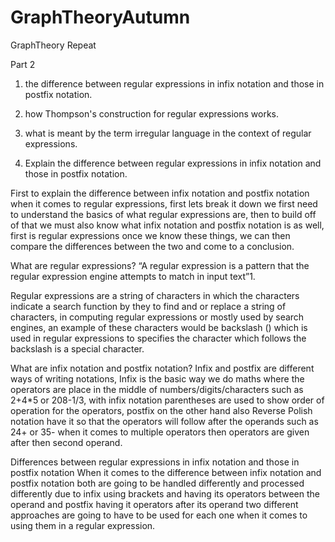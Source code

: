# GraphTheoryAutumn
GraphTheory Repeat

Part 2
1. the difference between regular expressions in infix notation and those in postfix notation.
2. how Thompson's construction for regular expressions works.
3. what is meant by the term irregular language in the context of regular expressions.

1.	Explain the difference between regular expressions in infix notation and those in postfix notation.

First to explain the difference between infix notation and postfix notation when it comes to regular expressions, first lets break it down we first need to understand the basics of what regular expressions are, then to build off of that we must also know what infix notation and postfix notation is as well, first is regular expressions once we know these things, we can then compare the differences between the two and come to a conclusion.

What are regular expressions? 
“A regular expression is a pattern that the regular expression engine attempts to match in input text”1.

Regular expressions are a string of characters in which the characters indicate a search function by they to find and or replace a string of characters, in computing regular expressions or mostly used by search engines, an example of these characters would be backslash (\) which is used in regular expressions to specifies the character which follows the backslash is a special character.

What are infix notation and postfix notation?
Infix and postfix are different ways of writing notations, Infix is the basic way we do maths where the operators are place in the middle of numbers/digits/characters such as 2+4*5 or 208-1/3, with infix notation parentheses are used to show order of operation for the operators, postfix on the other hand also Reverse Polish notation have it so that the operators will follow after the operands such as 24+ or 35- when it comes to multiple operators then operators are given after then second operand.

Differences between regular expressions in infix notation and those in postfix notation 
When it comes to the difference between infix notation and postfix notation both are going to be handled differently and processed differently due to infix using brackets and having its operators between the operand and postfix having it operators after its operand two different approaches are going to have to be used for each one when it comes to using them in a regular expression.

